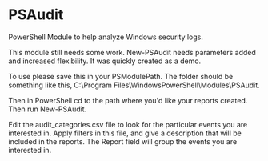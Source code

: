# PSAudit
PowerShell Module to help analyze Windows security logs.

This module still needs some work.  New-PSAudit needs parameters added and increased flexibility.  It was quickly created as a demo.

To use please save this in your PSModulePath.  The folder should be something like this, C:\Program Files\WindowsPowerShell\Modules\PSAudit.

Then in PowerShell cd to the path where you'd like your reports created.  Then run New-PSAudit.

Edit the audit\_categories.csv file to look for the particular events you are interested in.  Apply filters in this file, and give a description that will be included in the reports.  The Report field will group the events you are interested in.
